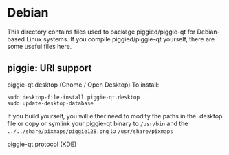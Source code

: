 
Debian
====================
This directory contains files used to package piggied/piggie-qt
for Debian-based Linux systems. If you compile piggied/piggie-qt yourself, there are some useful files here.

## piggie: URI support ##


piggie-qt.desktop  (Gnome / Open Desktop)
To install:

	sudo desktop-file-install piggie-qt.desktop
	sudo update-desktop-database

If you build yourself, you will either need to modify the paths in
the .desktop file or copy or symlink your piggie-qt binary to `/usr/bin`
and the `../../share/pixmaps/piggie128.png` to `/usr/share/pixmaps`

piggie-qt.protocol (KDE)

